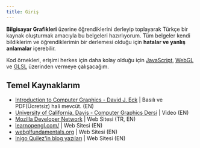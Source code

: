 ```yaml
---
title: Giriş
---
```


**Bilgisayar Grafikleri** üzerine öğrendiklerini derleyip toplayarak Türkçe bir kaynak oluşturmak amacıyla bu belgeleri hazırlıyorum. Tüm belgeler kendi bildiklerim ve öğrendiklerimin bir derlemesi olduğu için **hatalar ve yanlış anlamalar** içerebilir.

Kod örnekleri, erişimi herkes için daha kolay olduğu için [JavaScript](https://developer.mozilla.org/en-US/docs/Learn/JavaScript), [WebGL](https://developer.mozilla.org/en-US/docs/Web/API/WebGL_API) ve [GLSL](https://www.khronos.org/opengl/wiki/Core_Language_(GLSL)) üzerinden vermeye çalışacağım.

## Temel Kaynaklarım

* [Introduction to Computer Graphics - David J. Eck](http://math.hws.edu/graphicsbook/) | Basılı ve PDF(Ücretsiz) hali mevcüt. (EN)
*  [University of California, Davis - Computer Graphics Dersi](https://www.youtube.com/playlist?list=PL_w_qWAQZtAZhtzPI5pkAtcUVgmzdAP8g) | Video (EN)
* [Mozilla Developer Network](https://developer.mozilla.org) | Web Sitesi (TR, EN)
* [learnopengl.com/](https://learnopengl.com/) | Web Sitesi (EN)
* [webglfundamentals.org](https://webglfundamentals.org/) | Web Sitesi (EN)
* [Inigo Quilez'in blog yazıları](http://www.iquilezles.org/www/index.htm) | Web Sitesi (EN)
